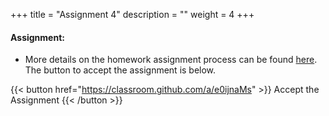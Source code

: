 +++
title = "Assignment 4"
description = ""
weight = 4
+++


#### Assignment:
- More details on the homework assignment process can be found [here](/mgmt6560-sp18/assignments/). The button to accept the assignment is below.

{{< button href="https://classroom.github.com/a/e0ijnaMs" >}} Accept the Assignment {{< /button >}}
